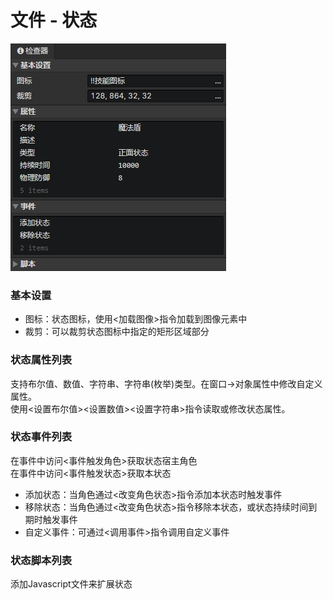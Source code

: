 # 文件 - 状态

![](img/file-state-1.png)

### 基本设置

- 图标：状态图标，使用<加载图像>指令加载到图像元素中
- 裁剪：可以裁剪状态图标中指定的矩形区域部分

### 状态属性列表

支持布尔值、数值、字符串、字符串(枚举)类型。在窗口->对象属性中修改自定义属性。  
使用<设置布尔值><设置数值><设置字符串>指令读取或修改状态属性。

### 状态事件列表

在事件中访问<事件触发角色>获取状态宿主角色  
在事件中访问<事件触发状态>获取本状态

- 添加状态：当角色通过<改变角色状态>指令添加本状态时触发事件
- 移除状态：当角色通过<改变角色状态>指令移除本状态，或状态持续时间到期时触发事件
- 自定义事件：可通过<调用事件>指令调用自定义事件

### 状态脚本列表

添加Javascript文件来扩展状态